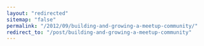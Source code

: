 ```yaml
---
layout: "redirected"
sitemap: "false"
permalink: "/2012/09/building-and-growing-a-meetup-community/"
redirect_to: "/post/building-and-growing-a-meetup-community"
---
```




